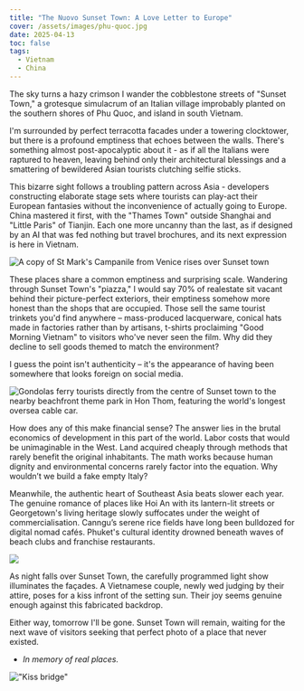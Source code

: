 ```yaml
---
title: "The Nuovo Sunset Town: A Love Letter to Europe"
cover: /assets/images/phu-quoc.jpg
date: 2025-04-13
toc: false
tags:
  - Vietnam
  - China
---
```


The sky turns a hazy crimson I wander the cobblestone streets of "Sunset Town," a grotesque simulacrum of an Italian village improbably planted on the southern shores of Phu Quoc, and island in south Vietnam.

I'm surrounded by perfect terracotta facades under a towering clocktower, but there is a profound emptiness that echoes between the walls. There's something almost post-apocalyptic about it - as if all the Italians were raptured to heaven, leaving behind only their architectural blessings and a smattering of bewildered Asian tourists clutching selfie sticks.

This bizarre sight follows a troubling pattern across Asia - developers constructing elaborate stage sets where tourists can play-act their European fantasies without the inconvenience of actually going to Europe. China mastered it first, with the "Thames Town" outside Shanghai and "Little Paris" of Tianjin. Each one more uncanny than the last, as if designed by an AI that was fed nothing but travel brochures, and its next expression is here in Vietnam.

![A copy of St Mark's Campanile from Venice rises over Sunset town](https://photos.smugmug.com/Phu-Quoc/i-dXsT3bH/1/KddsLTLsTjrST7qRxC9Qz7f5CXfRB5k8JsvDN98qw/X4/IMG_5635-X4.jpg)

These places share a common emptiness and surprising scale. Wandering through Sunset Town's "piazza," I would say 70% of realestate sit vacant behind their picture-perfect exteriors, their emptiness somehow more honest than the shops that are occupied. Those sell the same tourist trinkets you'd find anywhere – mass-produced lacquerware, conical hats made in factories rather than by artisans, t-shirts proclaiming "Good Morning Vietnam" to visitors who've never seen the film. Why did they decline to sell goods themed to match the environment?

I guess the point isn't authenticity – it's the appearance of having been somewhere that looks foreign on social media.

![Gondolas ferry tourists directly from the centre of Sunset town to the nearby beachfront theme park in Hon Thom, featuring the world's longest oversea cable car.](https://photos.smugmug.com/Phu-Quoc/i-gtKRwGB/1/KX4Vnk2fknJV8Sg2X7Jsj6wW8czNcLz39TnRW9sV8/X4/IMG_5642-X4.jpg)

How does any of this make financial sense? The answer lies in the brutal economics of development in this part of the world. Labor costs that would be unimaginable in the West. Land acquired cheaply through methods that rarely benefit the original inhabitants. The math works because human dignity and environmental concerns rarely factor into the equation. Why wouldn’t we build a fake empty Italy?

Meanwhile, the authentic heart of Southeast Asia beats slower each year. The genuine romance of places like Hoi An with its lantern-lit streets or Georgetown's living heritage slowly suffocates under the weight of commercialisation. Canngu’s serene rice fields have long been bulldozed for digital nomad cafés. Phuket's cultural identity drowned beneath waves of beach clubs and franchise restaurants.

![](https://photos.smugmug.com/Phu-Quoc/i-qgjdBrh/1/KndTDnTgDRBvZzHgqHGpSsqFQnvRZZ8Mkrhc8hDrd/X4/IMG_5625-X4.jpg)

As night falls over Sunset Town, the carefully programmed light show illuminates the façades. A Vietnamese couple, newly wed judging by their attire, poses for a kiss infront of the setting sun. Their joy seems genuine enough against this fabricated backdrop.

Either way, tomorrow I'll be gone. Sunset Town will remain, waiting for the next wave of visitors seeking that perfect photo of a place that never existed.

- _In memory of real places._

!["Kiss bridge"](https://photos.smugmug.com/Phu-Quoc/i-V778rDr/1/NPshn95nLxjnkhVDghhvkdMvt8nzXJrd9rWkvzNG8/X4/IMG_5637-X4.jpg)
